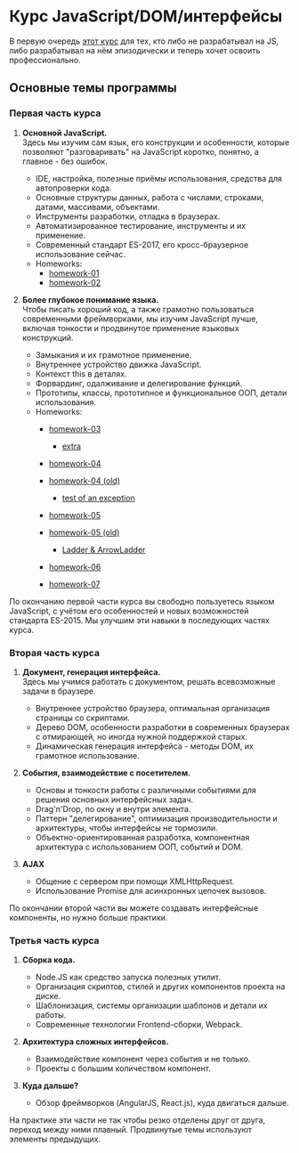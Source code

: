 # Курс JavaScript/DOM/интерфейсы
В первую очередь [этот курс](https://learn.javascript.ru/courses/js) для тех, кто либо не разрабатывал на JS, либо разрабатывал на нём эпизодически и теперь хочет освоить профессионально.

## Основные темы программы


### Первая часть курса

1. **Основной JavaScript.**
\
Здесь мы изучим сам язык, его конструкции и особенности, которые позволяют "разговаривать" на JavaScript коротко, понятно, а главное - без ошибок.

    - IDE, настройка, полезные приёмы использования, средства для автопроверки кода.
    - Основные структуры данных, работа с числами, строками, датами, массивами, объектами.
    - Инструменты разработки, отладка в браузерах.
    - Автоматизированное тестирование, инструменты и их применение.
    - Современный стандарт ES-2017, его кросс-браузерное использование сейчас.
    - Homeworks:
        - [homework-01](http://plnkr.co/edit/jUtyX2oZzH2L2fd2Pu1a?p=preview)
        - [homework-02](http://plnkr.co/edit/tUK3pcPQXtBzH5RqgyYC?p=preview)

2. **Более глубокое понимание языка.**
\
Чтобы писать хороший код, а также грамотно пользоваться современными фреймворками, мы изучим JavaScript лучше, включая тонкости и продвинутое применение языковых конструкций.

    - Замыкания и их грамотное применение.
    - Внутреннее устройство движка JavaScript.
    - Контекст this в деталях.
    - Форвардинг, одалживание и делегирование функций.
    - Прототипы, классы, прототипное и функциональное ООП, детали использования.
    - Homeworks:
        - [homework-03](http://plnkr.co/edit/SdVw97fpScEU5uNB5LPM?p=preview)
            - [extra](http://plnkr.co/edit/esNdzf4IUs7bdakfQnn9?p=preview)
            
        - [homework-04](http://plnkr.co/edit/UeUrRx9tsJ47MhME1UED?p=preview)
        - [homework-04 (old)](http://plnkr.co/edit/jtqzlylHCi0oFHeVpO99?p=preview)
            - [test of an exception](http://plnkr.co/edit/ptSoFFDS6vD3DVYCViNL?p=preview)
        - [homework-05](http://plnkr.co/edit/ccXsuKZqxtfT3sPGP6nr?p=preview)
        - [homework-05 (old)](http://plnkr.co/edit/5XwlxkoOQu2I0TTUP5pK?p=preview)
            - [Ladder & ArrowLadder](http://plnkr.co/edit/SR8sjGwJmuJ3f8ODk6eP?p=preview)
        - [homework-06](http://plnkr.co/edit/ElzDCxBcpjbnBbFz2uk4?p=preview)
        - [homework-07](http://plnkr.co/edit/0E7RGWxM9uhJsmxaQgOI?p=preview)
            


По окончанию первой части курса вы свободно пользуетесь языком JavaScript, с учётом его особенностей и новых возможностей стандарта ES-2015. Мы улучшим эти навыки в последующих частях курса.


### Вторая часть курса

1. **Документ, генерация интерфейса.**
\
Здесь мы учимся работать с документом, решать всевозможные задачи в браузере.

    - Внутреннее устройство браузера, оптимальная организация страницы со скриптами.
    - Дерево DOM, особенности разработки в современных браузерах с отмирающей, но иногда нужной поддержкой старых.
    - Динамическая генерация интерфейса - методы DOM, их грамотное использование.

2. **События, взаимодействие с посетителем.**
    - Основы и тонкости работы с различными событиями для решения основных интерфейсных задач.
    - Drag'n'Drop, по окну и внутри элемента.
    - Паттерн "делегирование", оптимизация производительности и архитектуры, чтобы интерфейсы не тормозили.
    - Объектно-ориентированная разработка, компонентная архитектура с использованием ООП, событий и DOM.

3. **AJAX**
    - Общение с сервером при помощи XMLHttpRequest.
    - Использование Promise для асинхронных цепочек вызовов.


По окончании второй части вы можете создавать интерфейсные компоненты, но нужно больше практики.


### Третья часть курса

1. **Сборка кода.**
    - Node.JS как средство запуска полезных утилит.
    - Организация скриптов, стилей и других компонентов проекта на диске.
    - Шаблонизация, системы организации шаблонов и детали их работы.
    - Современные технологии Frontend-сборки, Webpack.

2. **Архитектура сложных интерфейсов.**
    - Взаимодействие компонент через события и не только.
    - Проекты с большим количеством компонент.

3. **Куда дальше?**
    - Обзор фреймворков (AngularJS, React.js), куда двигаться дальше.


На практике эти части не так чтобы резко отделены друг от друга, переход между ними плавный. Продвинутые темы используют элементы предыдущих.

